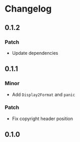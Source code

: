 # Changelog

## 0.1.2

### Patch

- Update dependencies

## 0.1.1

### Minor

- Add `Display2Format` and `panic`

### Patch

- Fix copyright header position

## 0.1.0

<!-- Increment to skip CHANGELOG.md test: 0 -->
